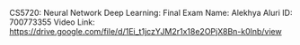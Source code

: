 CS5720: Neural Network Deep Learning: Final Exam
Name: Alekhya Aluri
ID: 700773355 
Video Link: https://drive.google.com/file/d/1Ei_t1jczYJM2r1x18e2OPjX8Bn-k0lnb/view
